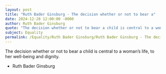 ```yaml
---
layout: post
title: "Ruth Bader Ginsburg - The decision whether or not to bear a"
date: 2024-12-28 12:00:00 -0000
author: Ruth Bader Ginsburg
quote: "The decision whether or not to bear a child is central to a woman’s life, to her well-being and dignity."
subject: Equality
permalink: /Equality/Ruth Bader Ginsburg/Ruth Bader Ginsburg - The decision whether or not to bear a
---
```


The decision whether or not to bear a child is central to a woman’s life, to her well-being and dignity.

- Ruth Bader Ginsburg
